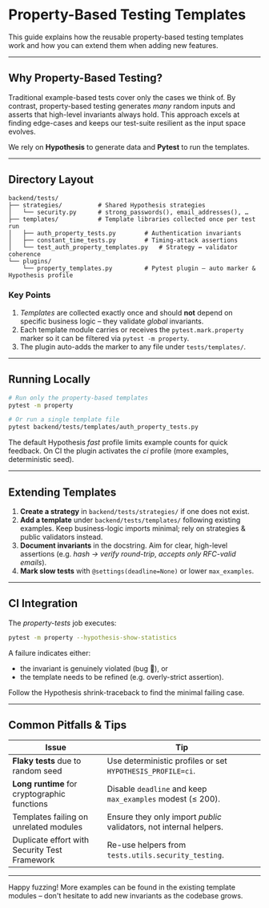 # Property-Based Testing Templates

This guide explains how the reusable property-based testing templates work and how you can
extend them when adding new features.

---

## Why Property-Based Testing?

Traditional example-based tests cover only the cases we think of. By contrast,
property-based testing generates _many_ random inputs and asserts that high-level
invariants always hold. This approach excels at finding edge-cases and keeps
our test-suite resilient as the input space evolves.

We rely on **Hypothesis** to generate data and **Pytest** to run the templates.

---

## Directory Layout

```text
backend/tests/
├── strategies/          # Shared Hypothesis strategies
│   └── security.py      # strong_passwords(), email_addresses(), …
├── templates/           # Template libraries collected once per test run
│   ├── auth_property_tests.py        # Authentication invariants
│   ├── constant_time_tests.py        # Timing-attack assertions
│   └── test_auth_property_templates.py   # Strategy ↔ validator coherence
└── plugins/
    └── property_templates.py         # Pytest plugin – auto marker & Hypothesis profile
```

### Key Points

1. _Templates_ are collected exactly once and should **not** depend on specific
   business logic – they validate _global_ invariants.
2. Each template module carries or receives the `pytest.mark.property` marker so
   it can be filtered via `pytest -m property`.
3. The plugin auto-adds the marker to any file under `tests/templates/`.

---

## Running Locally

```bash
# Run only the property-based templates
pytest -m property

# Or run a single template file
pytest backend/tests/templates/auth_property_tests.py
```

The default Hypothesis _fast_ profile limits example counts for quick feedback.
On CI the plugin activates the _ci_ profile (more examples, deterministic seed).

---

## Extending Templates

1. **Create a strategy** in `backend/tests/strategies/` if one does not exist.
2. **Add a template** under `backend/tests/templates/` following existing
   examples. Keep business-logic imports minimal; rely on strategies & public
   validators instead.
3. **Document invariants** in the docstring. Aim for clear, high-level
   assertions (e.g. _hash → verify round-trip_, _accepts only RFC-valid emails_).
4. **Mark slow tests** with `@settings(deadline=None)` or lower `max_examples`.

---

## CI Integration

The _property-tests_ job executes:

```bash
pytest -m property --hypothesis-show-statistics
```

A failure indicates either:

- the invariant is genuinely violated (bug 🐞), or
- the template needs to be refined (e.g. overly-strict assertion).

Follow the Hypothesis shrink-traceback to find the minimal failing case.

---

## Common Pitfalls & Tips

| Issue                                         | Tip                                                                |
| --------------------------------------------- | ------------------------------------------------------------------ |
| **Flaky tests** due to random seed            | Use deterministic profiles or set `HYPOTHESIS_PROFILE=ci`.         |
| **Long runtime** for cryptographic functions  | Disable `deadline` and keep `max_examples` modest (≤ 200).         |
| Templates failing on unrelated modules        | Ensure they only import _public_ validators, not internal helpers. |
| Duplicate effort with Security Test Framework | Re-use helpers from `tests.utils.security_testing`.                |

---

Happy fuzzing! More examples can be found in the existing template modules –
don't hesitate to add new invariants as the codebase grows.
